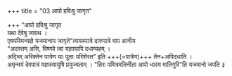 +++
title = "03 आपो हविःषु जागृत"

+++
"आपो हविःषु जागृत  
यथा देवेषु जाग्रथ ।  
एवमस्मिन्यज्ञे यजमानाय जागृते"त्ययस्पात्रे दारुपात्रे वाप आनीय  
"अदस्तम् असि, विष्णवे त्वा यज्ञायापि दधाम्यहम् ।  
अद्भिर् अरिक्तेन पात्रेण याः पूताः परिशेरत" इति +++(=पात्रेण)+++ तेन+अपिदधाति ।  
अमृन्मयं देवपात्रं यज्ञस्यायुषि प्रयुज्यताम् । "तिरः पवित्रमतिनीता आपो धारय मातिगुरि"ति यजमानो जपति ३  
